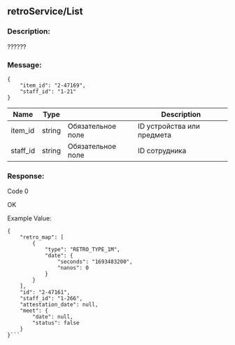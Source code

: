 ## retroService/List

### Description:
??????

### Message:
```
{
    "item_id": "2-47169",
    "staff_id": "1-21"
}
```

|Name|Type||Description|
|-|-|-|--|
|item_id|string|Обязательное поле|ID устройства или предмета|
|staff_id|string|Обязательное поле|ID сотрудника|

### Response:

Code 0

OK

Example Value:

```
{
    "retro_map": [
        {
            "type": "RETRO_TYPE_1M",
            "date": {
                "seconds": "1693483200",
                "nanos": 0
            }
        }
    ],
    "id": "2-47161",
    "staff_id": "1-266",
    "attestation_date": null,
    "meet": {
        "date": null,
        "status": false
    }
}```
